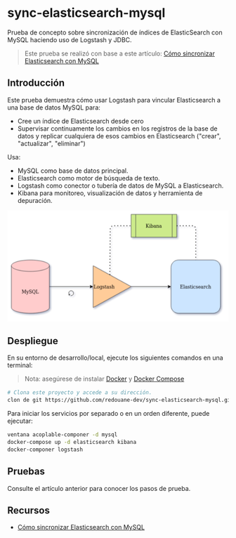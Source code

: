 # sync-elasticsearch-mysql
Prueba de concepto sobre sincronización de índices de ElasticSearch con MySQL haciendo uso de Logstash y JDBC.

> Este prueba se realizó con base a este artículo: [Cómo sincronizar Elasticsearch con MySQL](https://towardsdatascience.com/how-to-synchronize-elasticsearch-with-mysql-ed32fc57b339)

## Introducción

Este prueba demuestra cómo usar Logstash para vincular Elasticsearch a una base de datos MySQL para:
- Cree un índice de Elasticsearch desde cero
- Supervisar continuamente los cambios en los registros de la base de datos y replicar cualquiera de esos cambios en Elasticsearch ("crear", "actualizar", "eliminar")

Usa:
- MySQL como base de datos principal.
- Elasticsearch como motor de búsqueda de texto.
- Logstash como conector o tubería de datos de MySQL a Elasticsearch.
- Kibana para monitoreo, visualización de datos y herramienta de depuración.

![Arquitectura de este proyecto](/doc/sync-elasticsearch-mysql.png)

## Despliegue
En su entorno de desarrollo/local, ejecute los siguientes comandos en una terminal:

> Nota: asegúrese de instalar [Docker](https://docs.docker.com/get-docker/) y [Docker Compose](https://docs.docker.com/compose/install/)

```bash
# Clona este proyecto y accede a su dirección.
clon de git https://github.com/redouane-dev/sync-elasticsearch-mysql.git
```
Para iniciar los servicios por separado o en un orden diferente, puede ejecutar:
```bash
ventana acoplable-componer -d mysql
docker-compose up -d elasticsearch kibana
docker-componer logstash
```

## Pruebas
Consulte el artículo anterior para conocer los pasos de prueba.

## Recursos
- [Cómo sincronizar Elasticsearch con MySQL](https://towardsdatascience.com/how-to-synchronize-elasticsearch-with-mysql-ed32fc57b339)
